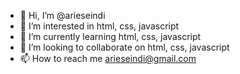 - 👋 Hi, I’m @arieseindi
- 👀 I’m interested in html, css, javascript
- 🌱 I’m currently learning html, css, javascript
- 💞️ I’m looking to collaborate on html, css, javascript
- 📫 How to reach me arieseindi@gmail.com

<!---
arieseindi/arieseindi is a ✨ special ✨ repository because its `README.md` (this file) appears on your GitHub profile.
You can click the Preview link to take a look at your changes.
--->
